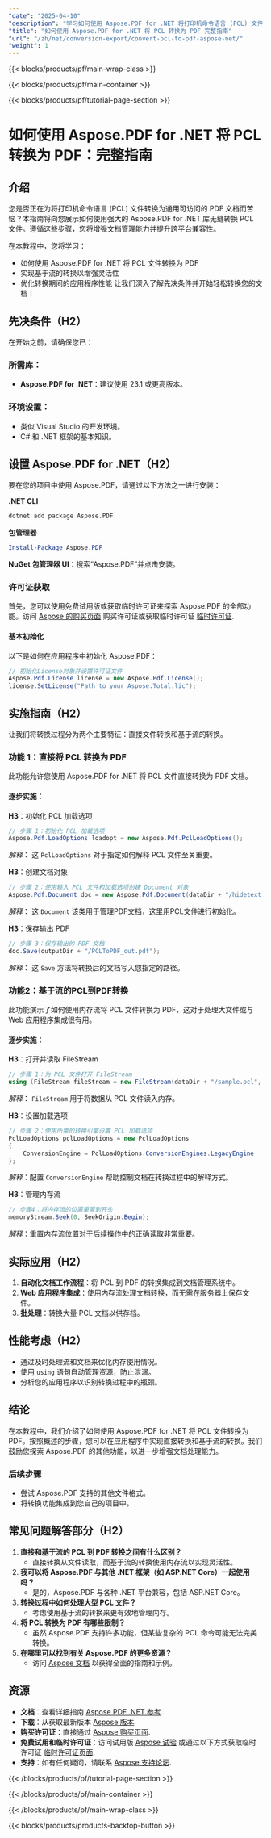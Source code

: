 ```yaml
---
"date": "2025-04-10"
"description": "学习如何使用 Aspose.PDF for .NET 将打印机命令语言 (PCL) 文件无缝转换为 PDF。本指南包含代码示例和实际应用，循序渐进。"
"title": "如何使用 Aspose.PDF for .NET 将 PCL 转换为 PDF 完整指南"
"url": "/zh/net/conversion-export/convert-pcl-to-pdf-aspose-net/"
"weight": 1
---
```


{{< blocks/products/pf/main-wrap-class >}}

{{< blocks/products/pf/main-container >}}

{{< blocks/products/pf/tutorial-page-section >}}


# 如何使用 Aspose.PDF for .NET 将 PCL 转换为 PDF：完整指南

## 介绍
您是否正在为将打印机命令语言 (PCL) 文件转换为通用可访问的 PDF 文档而苦恼？本指南将向您展示如何使用强大的 Aspose.PDF for .NET 库无缝转换 PCL 文件。遵循这些步骤，您将增强文档管理能力并提升跨平台兼容性。

在本教程中，您将学习：
- 如何使用 Aspose.PDF for .NET 将 PCL 文件转换为 PDF
- 实现基于流的转换以增强灵活性
- 优化转换期间的应用程序性能
让我们深入了解先决条件并开始轻松转换您的文档！

## 先决条件（H2）
在开始之前，请确保您已：

### 所需库：
- **Aspose.PDF for .NET**：建议使用 23.1 或更高版本。

### 环境设置：
- 类似 Visual Studio 的开发环境。
- C# 和 .NET 框架的基本知识。

## 设置 Aspose.PDF for .NET（H2）
要在您的项目中使用 Aspose.PDF，请通过以下方法之一进行安装：

**.NET CLI**
```bash
dotnet add package Aspose.PDF
```

**包管理器**
```powershell
Install-Package Aspose.PDF
```

**NuGet 包管理器 UI**：搜索“Aspose.PDF”并点击安装。

### 许可证获取
首先，您可以使用免费试用版或获取临时许可证来探索 Aspose.PDF 的全部功能。访问 [Aspose 的购买页面](https://purchase.aspose.com/buy) 购买许可证或获取临时许可证 [临时许可证](https://purchase。aspose.com/temporary-license/).

#### 基本初始化
以下是如何在应用程序中初始化 Aspose.PDF：
```csharp
// 初始化License对象并设置许可证文件
Aspose.Pdf.License license = new Aspose.Pdf.License();
license.SetLicense("Path to your Aspose.Total.lic");
```

## 实施指南（H2）
让我们将转换过程分为两个主要特征：直接文件转换和基于流的转换。

### 功能 1：直接将 PCL 转换为 PDF
此功能允许您使用 Aspose.PDF for .NET 将 PCL 文件直接转换为 PDF 文档。

#### 逐步实施：
**H3**：初始化 PCL 加载选项
```csharp
// 步骤 1：初始化 PCL 加载选项
Aspose.Pdf.LoadOptions loadopt = new Aspose.Pdf.PclLoadOptions();
```
*解释*： 这 `PclLoadOptions` 对于指定如何解释 PCL 文件至关重要。

**H3**：创建文档对象
```csharp
// 步骤 2：使用输入 PCL 文件和加载选项创建 Document 对象
Aspose.Pdf.Document doc = new Aspose.Pdf.Document(dataDir + "/hidetext.pcl", loadopt);
```
*解释*： 这 `Document` 该类用于管理PDF文档，这里用PCL文件进行初始化。

**H3**：保存输出 PDF
```csharp
// 步骤 3：保存输出的 PDF 文档
doc.Save(outputDir + "/PCLToPDF_out.pdf");
```
*解释*： 这 `Save` 方法将转换后的文档写入您指定的路径。

### 功能2：基于流的PCL到PDF转换
此功能演示了如何使用内存流将 PCL 文件转换为 PDF，这对于处理大文件或与 Web 应用程序集成很有用。

#### 逐步实施：
**H3**：打开并读取 FileStream
```csharp
// 步骤 1：为 PCL 文件打开 FileStream
using (FileStream fileStream = new FileStream(dataDir + "/sample.pcl", FileMode.Open))
```
*解释*： `FileStream` 用于将数据从 PCL 文件读入内存。

**H3**：设置加载选项
```csharp
// 步骤 2：使用所需的转换引擎设置 PCL 加载选项
PclLoadOptions pclLoadOptions = new PclLoadOptions
{
    ConversionEngine = PclLoadOptions.ConversionEngines.LegacyEngine
};
```
*解释*：配置 `ConversionEngine` 帮助控制文档在转换过程中的解释方式。

**H3**：管理内存流
```csharp
// 步骤4：将内存流的位置重置到开头
memoryStream.Seek(0, SeekOrigin.Begin);
```
*解释*：重置内存流位置对于后续操作中的正确读取非常重要。

## 实际应用（H2）
1. **自动化文档工作流程**：将 PCL 到 PDF 的转换集成到文档管理系统中。
2. **Web 应用程序集成**：使用内存流处理文档转换，而无需在服务器上保存文件。
3. **批处理**：转换大量 PCL 文档以供存档。

## 性能考虑（H2）
- 通过及时处理流和文档来优化内存使用情况。
- 使用 `using` 语句自动管理资源，防止泄漏。
- 分析您的应用程序以识别转换过程中的瓶颈。

## 结论
在本教程中，我们介绍了如何使用 Aspose.PDF for .NET 将 PCL 文件转换为 PDF。按照概述的步骤，您可以在应用程序中实现直接转换和基于流的转换。我们鼓励您探索 Aspose.PDF 的其他功能，以进一步增强文档处理能力。

### 后续步骤
- 尝试 Aspose.PDF 支持的其他文件格式。
- 将转换功能集成到您自己的项目中。

## 常见问题解答部分（H2）
1. **直接和基于流的 PCL 到 PDF 转换之间有什么区别？**
   - 直接转换从文件读取，而基于流的转换使用内存流以实现灵活性。
2. **我可以将 Aspose.PDF 与其他 .NET 框架（如 ASP.NET Core）一起使用吗？**
   - 是的，Aspose.PDF 与各种 .NET 平台兼容，包括 ASP.NET Core。
3. **转换过程中如何处理大型 PCL 文件？**
   - 考虑使用基于流的转换来更有效地管理内存。
4. **将 PCL 转换为 PDF 有哪些限制？**
   - 虽然 Aspose.PDF 支持许多功能，但某些复杂的 PCL 命令可能无法完美转换。
5. **在哪里可以找到有关 Aspose.PDF 的更多资源？**
   - 访问 [Aspose 文档](https://reference.aspose.com/pdf/net/) 以获得全面的指南和示例。

## 资源
- **文档**：查看详细指南 [Aspose PDF .NET 参考](https://reference。aspose.com/pdf/net/).
- **下载**：从获取最新版本 [Aspose 版本](https://releases。aspose.com/pdf/net/).
- **购买许可证**：直接通过 [Aspose 购买页面](https://purchase。aspose.com/buy).
- **免费试用和临时许可证**：访问试用版 [Aspose 试验](https://releases.aspose.com/pdf/net/) 或通过以下方式获取临时许可证 [临时许可证页面](https://purchase。aspose.com/temporary-license/).
- **支持**：如有任何疑问，请联系 [Aspose 支持论坛](https://forum。aspose.com/c/pdf/10).

{{< /blocks/products/pf/tutorial-page-section >}}

{{< /blocks/products/pf/main-container >}}

{{< /blocks/products/pf/main-wrap-class >}}

{{< blocks/products/products-backtop-button >}}